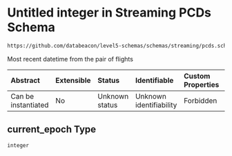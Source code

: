 # Untitled integer in Streaming PCDs Schema

```txt
https://github.com/databeacon/level5-schemas/schemas/streaming/pcds.schema.json#/properties/current_epoch
```

Most recent datetime from the pair of flights

| Abstract            | Extensible | Status         | Identifiable            | Custom Properties | Additional Properties | Access Restrictions | Defined In                                                                        |
| :------------------ | :--------- | :------------- | :---------------------- | :---------------- | :-------------------- | :------------------ | :-------------------------------------------------------------------------------- |
| Can be instantiated | No         | Unknown status | Unknown identifiability | Forbidden         | Allowed               | none                | [pcds.schema.json\*](../../out/streaming/pcds.schema.json "open original schema") |

## current\_epoch Type

`integer`
